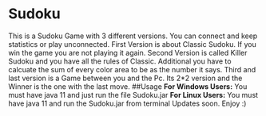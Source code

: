 # Sudoku
This is a Sudoku Game with 3 different versions. You can connect and keep statistics or play unconnected.
First Version is about Classic Sudoku. If you win the game you are not playing it again.
Second Version is called Killer Sudoku and you have all the rules of Classic. Additional you have to calcuate the sum of every color area to be as the number it says.
Third and last version is a Game between you and the Pc. Its 2*2 version and the Winner is the one with the last move.
##Usage
**For Windows Users:**
You must have java 11 and just run the file Sudoku.jar
**For Linux Users:**
You must have java 11 and run the Sudoku.jar from terminal
Updates soon.
Enjoy :)

